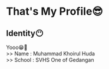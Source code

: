<div>
  <h1>That's My Profile😎</h1>
  <h2>Identity😶</h2>
  <p>
    Yooo😁🥶<br>
    >> Name : Muhammad Khoirul Huda<br>
    >> School : SVHS One of Gedangan<br>
  </p>
</div>
